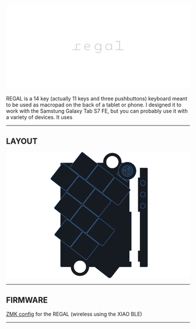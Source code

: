 <picture align="center">
  <source media="(prefers-color-scheme: dark)" srcset="/docs/images/REGAL_logo_dark.svg">
  <source media="(prefers-color-scheme: light)" srcset="/docs/images/REGAL_logo_bright.svg">
  <img alt="REGAL logo" src="/docs/images/REGAL_logo_dark.svg">
</picture>


REGAL is a 14 key (actually 11 keys and three pushbuttons) keyboard meant to be used as macropad on the back of a tablet or phone. I designed it to work with the Samstung Galaxy Tab S7 FE, but you can probably use it with a variety of devices. It uses 


***

## LAYOUT

![REGAL layout](/docs/images/REGAL_layout.svg)

***

## FIRMWARE

[ZMK config](https://github.com/GEIGEIGEIST/zmk-config-regal) for the REGAL (wireless using the XIAO BLE)

***


